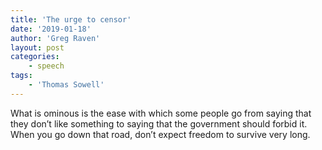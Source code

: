 ```yaml
---
title: 'The urge to censor'
date: '2019-01-18'
author: 'Greg Raven'
layout: post
categories:
    - speech
tags:
    - 'Thomas Sowell'
---
```


What is ominous is the ease with which some people go from saying that they don’t like something to saying that the government should forbid it. When you go down that road, don’t expect freedom to survive very long.